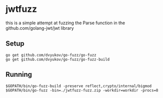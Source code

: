 # jwtfuzz

this is a simple attempt at fuzzing the Parse function in the github.com/golang-jwt/jwt library

## Setup
```
go get github.com/dvyukov/go-fuzz/go-fuzz
go get github.com/dvyukov/go-fuzz/go-fuzz-build
```

## Running

```
$GOPATH/bin/go-fuzz-build -preserve reflect,crypto/internal/bigmod
$GOPATH/bin/go-fuzz -bin=./jwtfuzz-fuzz.zip -workdir=workdir -procs=8
```
